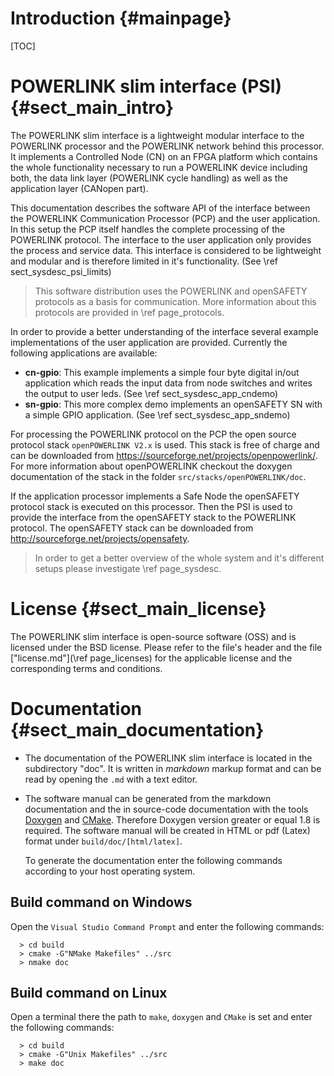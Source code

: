 Introduction {#mainpage}
=============

[TOC]

# POWERLINK slim interface (PSI)   {#sect_main_intro}

The POWERLINK slim interface is a lightweight modular interface to the POWERLINK
processor and the POWERLINK network behind this processor. It implements a
Controlled Node (CN) on an FPGA platform which contains the whole functionality
necessary to run a POWERLINK device including both, the data link layer
(POWERLINK cycle handling) as well as the application layer (CANopen part).

This documentation describes the software API of the interface between the
POWERLINK Communication Processor (PCP) and the user application. In this setup
the PCP itself handles the complete processing of the POWERLINK protocol. The interface
to the user application only provides the process and service data. This interface
is considered to be lightweight and modular and is therefore limited in it's
functionality. (See \ref sect_sysdesc_psi_limits)

> This software distribution uses the POWERLINK and openSAFETY protocols as a basis
> for communication. More information about this protocols are provided in
> \ref page_protocols.

In order to provide a better understanding of the interface several example
implementations of the user application are provided. Currently the following
applications are available:
- **cn-gpio**: This example implements a simple four byte digital in/out
  application which reads the input data from node switches and writes the
  output to user leds. (See \ref sect_sysdesc_app_cndemo)
- **sn-gpio**: This more complex demo implements an openSAFETY SN with a simple
  GPIO application. (See \ref sect_sysdesc_app_sndemo)

For processing the POWERLINK protocol on the PCP the open source protocol stack
`openPOWERLINK V2.x` is used. This stack is free of charge and can be downloaded
from https://sourceforge.net/projects/openpowerlink/. For more information about
openPOWERLINK checkout the doxygen documentation of the stack in the folder
`src/stacks/openPOWERLINK/doc`.

If the application processor implements a Safe Node the openSAFETY protocol
stack is executed on this processor. Then the PSI is used to provide the interface
from the openSAFETY stack to the POWERLINK protocol. The openSAFETY stack
can be downloaded from http://sourceforge.net/projects/opensafety.

> In order to get a better overview of the whole system and it's different
> setups please investigate \ref page_sysdesc.

# License   {#sect_main_license}

The POWERLINK slim interface is open-source software (OSS) and is licensed under the
BSD license.
Please refer to the file's header and the file [\"license.md\"](\ref page_licenses)
for the applicable license and the corresponding terms and conditions.

# Documentation   {#sect_main_documentation}

* The documentation of the POWERLINK slim interface is located in the
  subdirectory "doc". It is written in _markdown_ markup format and can be read
  by opening the `.md` with a text editor.
* The software manual can be generated from the markdown
  documentation and the in source-code documentation with the tools
  [Doxygen](http://www.doxygen.org) and [CMake](http://www.cmake.org). Therefore
  Doxygen version greater or equal 1.8 is required. The software manual will be
  created in HTML or pdf (Latex) format under `build/doc/[html/latex]`.

  To generate the documentation enter the following commands according to your
  host operating system.

## Build command on Windows
Open the `Visual Studio Command Prompt` and enter the following commands:

      > cd build
      > cmake -G"NMake Makefiles" ../src
      > nmake doc


## Build command on Linux
Open a terminal there the path to `make`, `doxygen` and `CMake` is set and enter
the following commands:

      > cd build
      > cmake -G"Unix Makefiles" ../src
      > make doc
